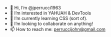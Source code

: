 - 👋 Hi, I’m @jperrucci1963
- 👀 I’m interested in YAHUAH & DevTools
- 🌱 I’m currently learning CSS (sort of). 
- 💞️ I’m looking to collaborate on anything!
- 📫 How to reach me: perruccijohn@gmail.com

<!---
jperrucci1963/jperrucci1963 is a ✨ special ✨ repository because its `README.md` (this file) appears on your GitHub profile.
You can click the Preview link to take a look at your changes.
--->

